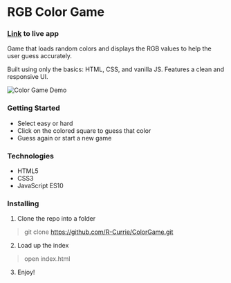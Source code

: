 # RGB Color Game

### [Link](https://r-currie-colorgame.netlify.com/) to live app

Game that loads random colors and displays the RGB values to help the user guess accurately.

Built using only the basics: HTML, CSS, and vanilla JS. Features a clean and responsive UI.

![Color Game Demo](https://i.imgur.com/h7HbTtJ.gif)

### Getting Started
* Select easy or hard
* Click on the colored square to guess that color
* Guess again or start a new game

### Technologies
* HTML5
* CSS3
* JavaScript ES10

### Installing

1. Clone the repo into a folder
> git clone https://github.com/R-Currie/ColorGame.git
2. Load up the index
> open index.html
3. Enjoy!

